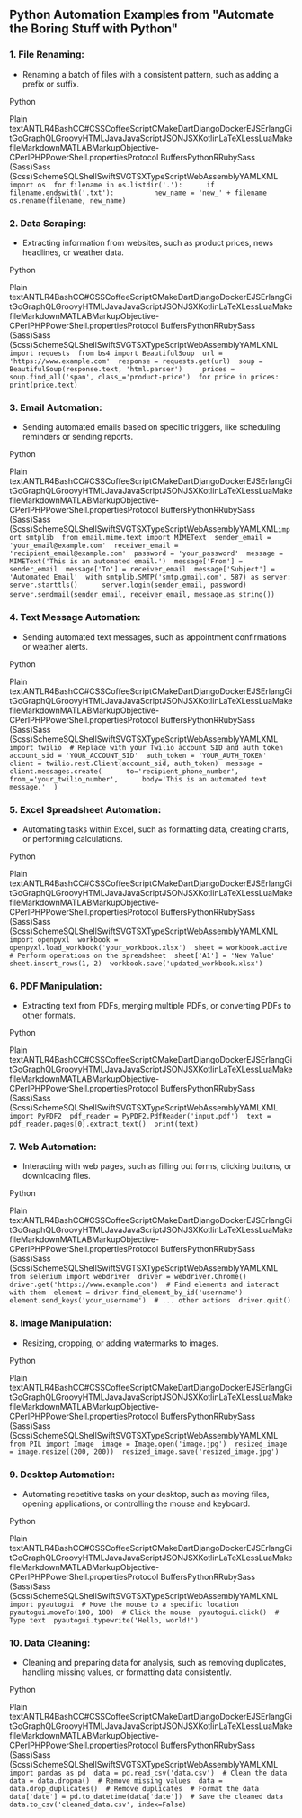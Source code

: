 Python Automation Examples from "Automate the Boring Stuff with Python"
-----------------------------------------------------------------------

### 1\. **File Renaming:**

*   Renaming a batch of files with a consistent pattern, such as adding a prefix or suffix.
    

Python

Plain textANTLR4BashCC#CSSCoffeeScriptCMakeDartDjangoDockerEJSErlangGitGoGraphQLGroovyHTMLJavaJavaScriptJSONJSXKotlinLaTeXLessLuaMakefileMarkdownMATLABMarkupObjective-CPerlPHPPowerShell.propertiesProtocol BuffersPythonRRubySass (Sass)Sass (Scss)SchemeSQLShellSwiftSVGTSXTypeScriptWebAssemblyYAMLXML`   import os  for filename in os.listdir('.'):      if filename.endswith('.txt'):          new_name = 'new_' + filename          os.rename(filename, new_name)   `

### 2\. **Data Scraping:**

*   Extracting information from websites, such as product prices, news headlines, or weather data.
    

Python

Plain textANTLR4BashCC#CSSCoffeeScriptCMakeDartDjangoDockerEJSErlangGitGoGraphQLGroovyHTMLJavaJavaScriptJSONJSXKotlinLaTeXLessLuaMakefileMarkdownMATLABMarkupObjective-CPerlPHPPowerShell.propertiesProtocol BuffersPythonRRubySass (Sass)Sass (Scss)SchemeSQLShellSwiftSVGTSXTypeScriptWebAssemblyYAMLXML`   import requests  from bs4 import BeautifulSoup  url = 'https://www.example.com'  response = requests.get(url)  soup = BeautifulSoup(response.text, 'html.parser')     prices = soup.find_all('span', class_='product-price')  for price in prices:      print(price.text)   `

### 3\. **Email Automation:**

*   Sending automated emails based on specific triggers, like scheduling reminders or sending reports.
    

Python

Plain textANTLR4BashCC#CSSCoffeeScriptCMakeDartDjangoDockerEJSErlangGitGoGraphQLGroovyHTMLJavaJavaScriptJSONJSXKotlinLaTeXLessLuaMakefileMarkdownMATLABMarkupObjective-CPerlPHPPowerShell.propertiesProtocol BuffersPythonRRubySass (Sass)Sass (Scss)SchemeSQLShellSwiftSVGTSXTypeScriptWebAssemblyYAMLXML`import smtplib  from email.mime.text import MIMEText  sender_email = 'your_email@example.com'  receiver_email = 'recipient_email@example.com'  password = 'your_password'  message = MIMEText('This is an automated email.')  message['From'] = sender_email  message['To'] = receiver_email  message['Subject'] = 'Automated Email'  with smtplib.SMTP('smtp.gmail.com', 587) as server:      server.starttls()      server.login(sender_email, password)      server.sendmail(sender_email, receiver_email, message.as_string())`      

### 4\. **Text Message Automation:**

*   Sending automated text messages, such as appointment confirmations or weather alerts.
    

Python

Plain textANTLR4BashCC#CSSCoffeeScriptCMakeDartDjangoDockerEJSErlangGitGoGraphQLGroovyHTMLJavaJavaScriptJSONJSXKotlinLaTeXLessLuaMakefileMarkdownMATLABMarkupObjective-CPerlPHPPowerShell.propertiesProtocol BuffersPythonRRubySass (Sass)Sass (Scss)SchemeSQLShellSwiftSVGTSXTypeScriptWebAssemblyYAMLXML`   import twilio  # Replace with your Twilio account SID and auth token  account_sid = 'YOUR_ACCOUNT_SID'  auth_token = 'YOUR_AUTH_TOKEN'  client = twilio.rest.Client(account_sid, auth_token)  message = client.messages.create(      to='recipient_phone_number',      from_='your_twilio_number',      body='This is an automated text message.'  )   `

### 5\. **Excel Spreadsheet Automation:**

*   Automating tasks within Excel, such as formatting data, creating charts, or performing calculations.
    

Python

Plain textANTLR4BashCC#CSSCoffeeScriptCMakeDartDjangoDockerEJSErlangGitGoGraphQLGroovyHTMLJavaJavaScriptJSONJSXKotlinLaTeXLessLuaMakefileMarkdownMATLABMarkupObjective-CPerlPHPPowerShell.propertiesProtocol BuffersPythonRRubySass (Sass)Sass (Scss)SchemeSQLShellSwiftSVGTSXTypeScriptWebAssemblyYAMLXML`   import openpyxl  workbook = openpyxl.load_workbook('your_workbook.xlsx')  sheet = workbook.active  # Perform operations on the spreadsheet  sheet['A1'] = 'New Value'  sheet.insert_rows(1, 2)  workbook.save('updated_workbook.xlsx')   `

### 6\. **PDF Manipulation:**

*   Extracting text from PDFs, merging multiple PDFs, or converting PDFs to other formats.
    

Python

Plain textANTLR4BashCC#CSSCoffeeScriptCMakeDartDjangoDockerEJSErlangGitGoGraphQLGroovyHTMLJavaJavaScriptJSONJSXKotlinLaTeXLessLuaMakefileMarkdownMATLABMarkupObjective-CPerlPHPPowerShell.propertiesProtocol BuffersPythonRRubySass (Sass)Sass (Scss)SchemeSQLShellSwiftSVGTSXTypeScriptWebAssemblyYAMLXML`   import PyPDF2  pdf_reader = PyPDF2.PdfReader('input.pdf')  text = pdf_reader.pages[0].extract_text()  print(text)   `

### 7\. **Web Automation:**

*   Interacting with web pages, such as filling out forms, clicking buttons, or downloading files.
    

Python

Plain textANTLR4BashCC#CSSCoffeeScriptCMakeDartDjangoDockerEJSErlangGitGoGraphQLGroovyHTMLJavaJavaScriptJSONJSXKotlinLaTeXLessLuaMakefileMarkdownMATLABMarkupObjective-CPerlPHPPowerShell.propertiesProtocol BuffersPythonRRubySass (Sass)Sass (Scss)SchemeSQLShellSwiftSVGTSXTypeScriptWebAssemblyYAMLXML`   from selenium import webdriver  driver = webdriver.Chrome()  driver.get('https://www.example.com')  # Find elements and interact with them  element = driver.find_element_by_id('username')  element.send_keys('your_username')  # ... other actions  driver.quit()   `

### 8\. **Image Manipulation:**

*   Resizing, cropping, or adding watermarks to images.
    

Python

Plain textANTLR4BashCC#CSSCoffeeScriptCMakeDartDjangoDockerEJSErlangGitGoGraphQLGroovyHTMLJavaJavaScriptJSONJSXKotlinLaTeXLessLuaMakefileMarkdownMATLABMarkupObjective-CPerlPHPPowerShell.propertiesProtocol BuffersPythonRRubySass (Sass)Sass (Scss)SchemeSQLShellSwiftSVGTSXTypeScriptWebAssemblyYAMLXML`   from PIL import Image  image = Image.open('image.jpg')  resized_image = image.resize((200, 200))  resized_image.save('resized_image.jpg')   `

### 9\. **Desktop Automation:**

*   Automating repetitive tasks on your desktop, such as moving files, opening applications, or controlling the mouse and keyboard.
    

Python

Plain textANTLR4BashCC#CSSCoffeeScriptCMakeDartDjangoDockerEJSErlangGitGoGraphQLGroovyHTMLJavaJavaScriptJSONJSXKotlinLaTeXLessLuaMakefileMarkdownMATLABMarkupObjective-CPerlPHPPowerShell.propertiesProtocol BuffersPythonRRubySass (Sass)Sass (Scss)SchemeSQLShellSwiftSVGTSXTypeScriptWebAssemblyYAMLXML`   import pyautogui  # Move the mouse to a specific location  pyautogui.moveTo(100, 100)  # Click the mouse  pyautogui.click()  # Type text  pyautogui.typewrite('Hello, world!')   `

### 10\. **Data Cleaning:**

*   Cleaning and preparing data for analysis, such as removing duplicates, handling missing values, or formatting data consistently.
    

Python

Plain textANTLR4BashCC#CSSCoffeeScriptCMakeDartDjangoDockerEJSErlangGitGoGraphQLGroovyHTMLJavaJavaScriptJSONJSXKotlinLaTeXLessLuaMakefileMarkdownMATLABMarkupObjective-CPerlPHPPowerShell.propertiesProtocol BuffersPythonRRubySass (Sass)Sass (Scss)SchemeSQLShellSwiftSVGTSXTypeScriptWebAssemblyYAMLXML`   import pandas as pd  data = pd.read_csv('data.csv')  # Clean the data  data = data.dropna()  # Remove missing values  data = data.drop_duplicates()  # Remove duplicates  # Format the data  data['date'] = pd.to_datetime(data['date'])  # Save the cleaned data  data.to_csv('cleaned_data.csv', index=False)   `